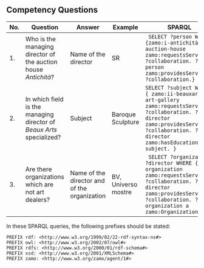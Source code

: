 ## Competency Questions

| No. | Question | Answer  | Example                                       | SPARQL |
|-----|---------------------------------------------------------------------------------------------------------|-----------------------------------------|---------------------------------------------------------|----------------------------------------------------------------------------------------------------------------------------------------------------------------------------------------------------------------------------------------------------------------------------------------------------------------------------------|
| 1.  | Who is the managing director of the auction house <i>Antichità</i>?                                               | Name of the director                    | SR                                                      | ``` SELECT ?person WHERE {zamo:i-antichità-auction-house  zamo:requestsServiceIn ?collaboration. ?person zamo:providesServiceIn ?collaboration.}```                                                                                                                                                                                                         |
| 2.  | In which field is the managing director of <i>Beaux Arts</i> specialized?                               | Subject                    | Baroque Sculpture                                       | ``` SELECT ?subject WHERE { zamo:ii-beauxarts-art-gallery  zamo:requestsServiceIn ?collaboration. ?director zamo:providesServiceIn ?collaboration. ?director zamo:hasEducationIn ?subject. } ```                                                                                                                                                                      |
| 3.  | Are there organizations which are not art dealers?                                              | Name of the director and of the organization | BV, Universo mostre                                   | ```  SELECT ?organization ?director WHERE { ?organization  zamo:requestsServiceIn ?collaboration. ?director zamo:providesServiceIn ?collaboration. ?organization a zamo:Organization. } ```                                                                                                                                                                                         |


In these SPARQL queries, the following prefixes should be stated:
```
PREFIX rdf: <http://www.w3.org/1999/02/22-rdf-syntax-ns#>
PREFIX owl: <http://www.w3.org/2002/07/owl#>
PREFIX rdfs: <http://www.w3.org/2000/01/rdf-schema#>
PREFIX xsd: <http://www.w3.org/2001/XMLSchema#>
PREFIX zamo: <http://www.w3.org/zamo/agent/1#>
```
